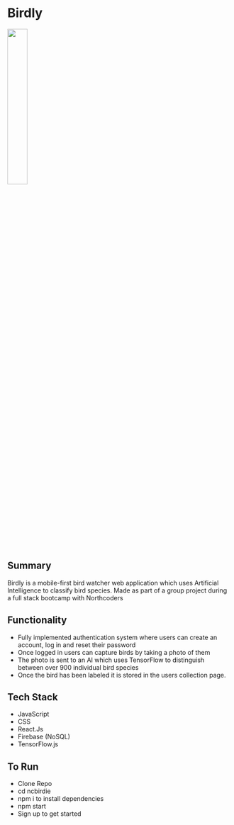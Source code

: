 # Birdly

<img src="https://i.imgur.com/oMSnTHV.jpg" width=30% height=30%>


## Summary

Birdly is a mobile-first bird watcher web application which uses Artificial Intelligence to classify bird species. Made as part of a group project during a full stack bootcamp with Northcoders


## Functionality

- Fully implemented authentication system where users can create an account, log in and reset their password
- Once logged in users can capture birds by taking a photo of them
- The photo is sent to an AI which uses TensorFlow to distinguish between over 900 individual bird species
-  Once the bird has been labeled it is stored in the users collection page.


## Tech Stack

- JavaScript
- CSS
- React.Js
- Firebase (NoSQL)
- TensorFlow.js


## To Run

- Clone Repo
- cd ncbirdie
- npm i to install dependencies
- npm start
- Sign up to get started
